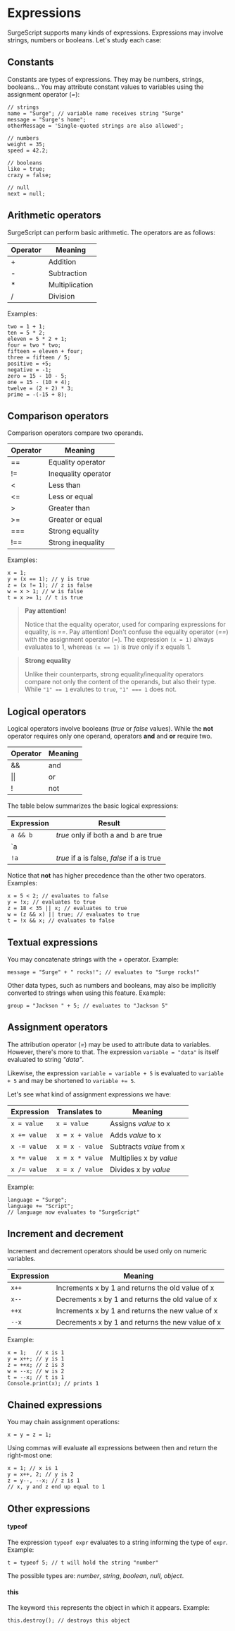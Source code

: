 Expressions
===========

SurgeScript supports many kinds of expressions. Expressions may involve strings, numbers or booleans. Let's study each case:

Constants
---------

Constants are types of expressions. They may be numbers, strings, booleans... You may attribute constant values to variables using the assignment operator (*=*):

```
// strings
name = "Surge"; // variable name receives string "Surge"
message = "Surge's home";
otherMessage = 'Single-quoted strings are also allowed';

// numbers
weight = 35;
speed = 42.2;

// booleans
like = true;
crazy = false;

// null
next = null;
```

Arithmetic operators
--------------------

SurgeScript can perform basic arithmetic. The operators are as follows:

Operator|Meaning
--------|-------
+ | Addition
- | Subtraction
* | Multiplication
/ | Division

Examples:

```
two = 1 + 1;
ten = 5 * 2;
eleven = 5 * 2 + 1;
four = two * two;
fifteen = eleven + four;
three = fifteen / 5;
positive = +5;
negative = -1;
zero = 15 - 10 - 5;
one = 15 - (10 + 4);
twelve = (2 + 2) * 3;
prime = -(-15 + 8);
```

Comparison operators
--------------------

Comparison operators compare two operands.

Operator|Meaning
--------|-------
== | Equality operator
!= | Inequality operator
< | Less than
<= | Less or equal
\> | Greater than
\>= | Greater or equal
=== | Strong equality
!== | Strong inequality

Examples:

```
x = 1;
y = (x == 1); // y is true
z = (x != 1); // z is false
w = x > 1; // w is false
t = x >= 1; // t is true
```

> **Pay attention!**
>
> Notice that the equality operator, used for comparing expressions for equality, is *==*. Pay attention! Don't confuse the equality operator (*==*) with the assignment operator (*=*). The expression `(x = 1)` always evaluates to 1, whereas `(x == 1)` is *true* only if x equals 1.

> **Strong equality**
>
> Unlike their counterparts, strong equality/inequality operators compare not only the content of the operands, but also their type. While `"1" == 1` evalutes to `true`, `"1" === 1` does not.

Logical operators
-----------------

Logical operators involve booleans (*true* or *false* values). While the **not** operator requires only one operand, operators **and** and **or** require two.

Operator|Meaning
--------|-------
&& | and
\|\| | or
! | not

The table below summarizes the basic logical expressions:

Expression|Result
----------|------
`a && b` |*true* only if both a and b are true
`a || b` | *true* if either a or b are true (or both)
`!a` | *true* if a is false, *false* if a is true

Notice that **not** has higher precedence than the other two operators. Examples:

```
x = 5 < 2; // evaluates to false
y = !x; // evaluates to true
z = 18 < 35 || x; // evaluates to true
w = (z && x) || true; // evaluates to true
t = !x && x; // evaluates to false
```

Textual expressions
-------------------

You may concatenate strings with the *+* operator. Example:

```
message = "Surge" + " rocks!"; // evaluates to "Surge rocks!"
```

Other data types, such as numbers and booleans, may also be implicitly converted to strings when using this feature. Example:

```
group = "Jackson " + 5; // evaluates to "Jackson 5"
```

Assignment operators
--------------------

The attribution operator (*=*) may be used to attribute data to variables. However, there's more to that. The expression `variable = "data"` is itself evaluated to string *"data"*.

Likewise, the expression `variable = variable + 5` is evaluated to `variable + 5` and may be shortened to `variable += 5`.

Let's see what kind of assignment expressions we have:

Expression|Translates to|Meaning
----------|-------------|-------
`x = value`|`x = value`|Assigns *value* to x
`x += value`|`x = x + value`|Adds *value* to x
`x -= value`|`x = x - value`|Subtracts *value* from x
`x *= value`|`x = x * value`|Multiplies x by *value*
`x /= value`|`x = x / value`|Divides x by *value*

Example:

```
language = "Surge";
language += "Script";
// language now evaluates to "SurgeScript"
```

Increment and decrement
-----------------------

Increment and decrement operators should be used only on numeric variables.

Expression|Meaning
----------|-------
`x++`|Increments x by 1 and returns the old value of x
`x--`|Decrements x by 1 and returns the old value of x
`++x`|Increments x by 1 and returns the new value of x
`--x`|Decrements x by 1 and returns the new value of x

Example:

```
x = 1;   // x is 1
y = x++; // y is 1
z = ++x; // z is 3
w = --x; // w is 2
t = --x; // t is 1
Console.print(x); // prints 1
```

Chained expressions
-------------------

You may chain assignment operations:

```
x = y = z = 1;
```

Using commas will evaluate all expressions between then and return the right-most one:

```
x = 1; // x is 1
y = x++, 2; // y is 2
z = y--, --x; // z is 1
// x, y and z end up equal to 1
```


Other expressions
-----------------

#### typeof

The expression `typeof expr` evaluates to a string informing the type of `expr`. Example:

```
t = typeof 5; // t will hold the string "number"
```

The possible types are: *number*, *string*, *boolean*, *null*, *object*.

#### this

The keyword `this` represents the object in which it appears. Example:

```
this.destroy(); // destroys this object
```